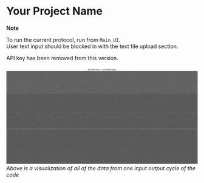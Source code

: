 # Your Project Name

**Note**

To run the current protocol, run from `Main_UI`.  
User text input should be blocked in with the text file upload section.

API key has been removed from this version.

![Example Image](./Figure_1.png)
*Above is a visualization of all of the data from one input output cycle of the code*
